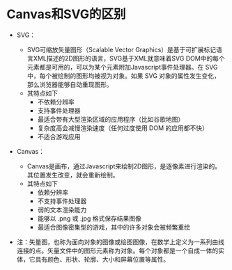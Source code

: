 # Canvas和SVG的区别

- SVG：
    - SVG可缩放矢量图形（Scalable Vector Graphics）是基于可扩展标记语言XML描述的2D图形的语言，SVG基于XML就意味着SVG DOM中的每个元素都是可用的，可以为某个元素附加Javascript事件处理器。在 SVG 中，每个被绘制的图形均被视为对象。如果 SVG 对象的属性发生变化，那么浏览器能够自动重现图形。
    - 其特点如下
        - 不依赖分辨率
        - 支持事件处理器
        - 最适合带有大型渲染区域的应用程序（比如谷歌地图）
        - 复杂度高会减慢渲染速度（任何过度使用 DOM 的应用都不快）
        - 不适合游戏应用

- Canvas：
    - Canvas是画布，通过Javascript来绘制2D图形，是逐像素进行渲染的。其位置发生改变，就会重新绘制。
    - 其特点如下
        - 依赖分辨率
        - 不支持事件处理器
        - 弱的文本渲染能力
        - 能够以 .png 或 .jpg 格式保存结果图像
        - 最适合图像密集型的游戏，其中的许多对象会被频繁重绘

- 注：矢量图，也称为面向对象的图像或绘图图像，在数学上定义为一系列由线连接的点。矢量文件中的图形元素称为对象。每个对象都是一个自成一体的实体，它具有颜色、形状、轮廓、大小和屏幕位置等属性。
